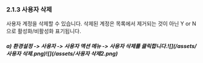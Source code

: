 ### 2.1.3 사용자 삭제

사용자 계정을 삭제할 수 있습니다. 삭제된 계정은 목록에서 제거되는 것이 아닌  Y or N 으로 활성화/비활성화 표기됩니다.

##### a\)    환경설정 -&gt; 사용자 -&gt; 사용자 액션 메뉴 -&gt; 사용자 삭제를 클릭합니다.![](/assets/사용자 삭제.png)![](/assets/사용자 삭제2.png)



